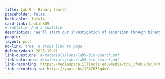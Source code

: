 ```yaml
---
title: Lab 9 - Binary Search
placeholder: false
back-color: fafaf4
card-link: LabLink09
# subtitle: And a subtitle
description: "We'll start our investigation of recursion through binary search and the many variations of the binary search problem."
people:
layout: post
no-link: true  # stops link to page 
deliverydate: 2025-10-01
link-questions: #/materials/labs/lab9-bin-search.pdf
link-solutions: #/materials/labs/lab9-bin-search.pdf
link-recording: https://mediaspace.illinois.edu/media/t/1_1fwduk7u/347892222
link-recording-ta: https://youtu.be/1SAZ636q4wY
---
```










